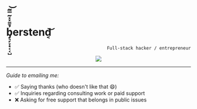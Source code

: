 <h1>b̡͉̙̞͙͔͔̺̉͌̽̽͂̿͂͝erstend͔͝</h1>
<p align="right">
  <code>Full-stack hacker / entrepreneur</code>
</p>

<p align="center">
  <img src="https://github-readme-stats.vercel.app/api?username=berstend&show_icons=true&count_private=true&theme=default&hide_border=true&hide=issues,contribs&include_all_commits=true&title_color=0053a0&hide_title=true" />
</p>

<hr>

_Guide to emailing me:_

- ✅ Saying thanks (who doesn't like that 😄)
- ✅ Inquiries regarding consulting work or paid support
- ❌ Asking for free support that belongs in public issues
